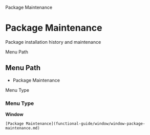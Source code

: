 
Package Maintenance
# Package Maintenance


Package installation history and maintenance

Menu Path
## Menu Path



- Package Maintenance

Menu Type
### Menu Type

**Window**


```
[Package Maintenance](functional-guide/window/window-package-maintenance.md)
```